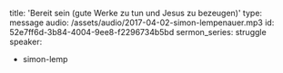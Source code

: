 title: 'Bereit sein (gute Werke zu tun und Jesus zu bezeugen)'
type: message
audio: /assets/audio/2017-04-02-simon-lempenauer.mp3
id: 52e7ff6d-3b84-4004-9ee8-f2296734b5bd
sermon_series: struggle
speaker:
  - simon-lemp
